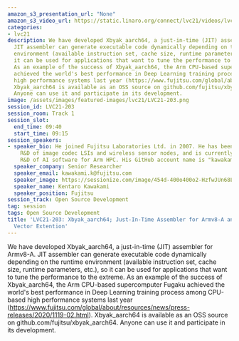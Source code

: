 ```yaml
---
amazon_s3_presentation_url: "None"
amazon_s3_video_url: https://static.linaro.org/connect/lvc21/videos/lvc21-203.mp4
categories:
- lvc21
description: We have developed Xbyak_aarch64, a just-in-time (JIT) assembler for Armv8-A.
  JIT assembler can generate executable code dynamically depending on the runtime
  environment (available instruction set, cache size, runtime parameters, etc.), so
  it can be used for applications that want to tune the performance to the extreme.
  As an example of the success of Xbyak_aarch64, the Arm CPU-based supercomputer Fugaku
  achieved the world's best performance in Deep Learning training process among CPU-based
  high performance systems last year (https://www.fujitsu.com/global/about/resources/news/press-releases/2020/1119-02.html).
  Xbyak_aarch64 is available as an OSS source on github.com/fujitsu/xbyak_aarch64.
  Anyone can use it and participate in its development.
image: /assets/images/featured-images/lvc21/LVC21-203.png
session_id: LVC21-203
session_room: Track 1
session_slot:
  end_time: 09:40
  start_time: 09:15
session_speakers:
- speaker_bio: He joined Fujitsu Laboratories Ltd. in 2007. He has been involved in
    R&D of image codec LSIs and wireless sensor nodes, and is currently engaged in
    R&D of AI software for Arm HPC. His GitHub account name is "kawakami-k".
  speaker_company: Senior Researcher
  speaker_email: kawakami.k@fujitsu.com
  speaker_image: https://sessionize.com/image/454d-400o400o2-HzfwJUn68LoQzSs5Tiu8Ax.jpg
  speaker_name: Kentaro Kawakami
  speaker_position: Fujitsu
session_track: Open Source Development
tag: session
tags: Open Source Development
title: 'LVC21-203: Xbyak_aarch64; Just-In-Time Assembler for Armv8-A and Scalable
  Vector Extention'
---
```


We have developed Xbyak_aarch64, a just-in-time (JIT) assembler for Armv8-A. JIT assembler can generate executable code dynamically depending on the runtime environment (available instruction set, cache size, runtime parameters, etc.), so it can be used for applications that want to tune the performance to the extreme. As an example of the success of Xbyak_aarch64, the Arm CPU-based supercomputer Fugaku achieved the world's best performance in Deep Learning training process among CPU-based high performance systems last year (https://www.fujitsu.com/global/about/resources/news/press-releases/2020/1119-02.html). Xbyak_aarch64 is available as an OSS source on github.com/fujitsu/xbyak_aarch64. Anyone can use it and participate in its development.